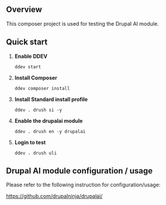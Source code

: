 ## Overview
This composer project is used for testing the Drupal AI module.

## Quick start

1. **Enable DDEV**

   ```shell
   ddev start
   ```

2. **Install Composer**

   ```shell
   ddev composer install
   ```

3. **Install Standard install profile**

   ```shell
   ddev . drush si -y
   ```

2. **Enable the drupalai module**

   ```shell
   ddev . drush en -y drupalai
   ```

4. **Login to test**

   ```shell
   ddev . drush uli
   ```

## Drupal AI module configuration / usage

Please refer to the following instruction for configuration/usage:

https://github.com/drupalninja/drupalai/
